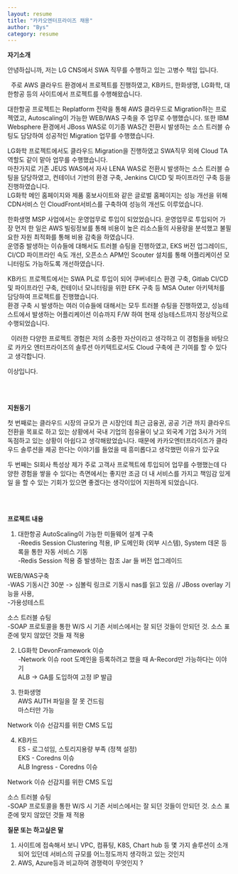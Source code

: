 ```yaml
---
layout: resume
title: "카카오엔터프라이즈 채용"
author: "Bys"
category: resume 
---
```



**자기소개**

안녕하십니까, 저는 LG CNS에서 SWA 직무를 수행하고 있는 고병수 책임 입니다.    

&nbsp; 주로 AWS 클라우드 환경에서 프로젝트를 진행하였고, 
KB카드, 한화생명, LG화학, 대한항공 등의 사이트에서 프로젝트를 수행해왔습니다.

대한항공 프로젝트는 Replatform 전략을 통해 AWS 클라우드로 Migration하는 프로젝였고, Autoscaling이 가능한 WEB/WAS 구축을 주 업무로 수행했습니다.
또한 IBM Websphere 환경에서 JBoss WAS로 이기종 WAS간 전환시 발생하는 소스 트러블 슈팅도 담당하여 
성공적인 Migration 업무를 수행했습니다. 

LG화학 프로젝트에서도 클라우드 Migration을 진행하였고 SWA직무 외에 Cloud TA역할도 같이 맡아 업무를 수행했습니다.   
마찬가지로 기존 JEUS WAS에서 자사 LENA WAS로 전환시 발생하는 소스 트러블 슈팅을 담당하였고, 
컨테이너 기반의 환경 구축, Jenkins CI/CD 및 파이프라인 구축 등을 진행하였습니다.  
LG화학 메인 홈페이지와 제품 홍보사이트와 같은 글로벌 홈페이지는 성능 개선을 위해 CDN서비스 인 CloudFront서비스를 구축하여 성능의 개선도 이루었습니다. 

한화생명 MSP 사업에서는 운영업무로 투입이 되었었습니다.
운영업무로 투입되어 가장 먼저 한 일은 AWS 빌링정보를 통해 비용이 높은 리소스들의 사용량을 분석했고 불필요한 자원 최적화를 통해 비용 감축을 하였습니다.  
운영중 발생하는 이슈들에 대해서도 트러블 슈팅을 진행하였고, 
EKS 버전 업그레이드, CI/CD 파이프라인 속도 개선, 오픈소스 APM인 Scouter 설치를 통해 어플리케이션 모니터링도 가능하도록 개선하였습니다.   


KB카드 프로젝트에서는 SWA PL로 투입이 되어 쿠버네티스 환경 구축, Gitlab CI/CD 및 파이프라인 구축, 
컨테이너 모니터링을 위한 EFK 구축 등 MSA Outer 아키텍처를 담당하여 프로젝트를 진행했습니다.  
환경 구축 시 발생하는 여러 이슈들에 대해서는 모두 트러블 슈팅을 진행하였고, 
성능테스트에서 발생하는 어플리케이션 이슈까지 F/W 하여 현재 성능테스트까지 정상적으로 수행되었습니다. 

&nbsp; 이러한 다양한 프로젝트 경험은 저의 소중한 자산이라고 생각하고 
이 경험들을 바탕으로 카카오 엔터프라이즈의 솔루션 아키텍트로서도 Cloud 구축에 큰 기여를 할 수 있다고 생각합니다.   

이상입니다.

<br><br>



**지원동기**  

첫 번째로는 클라우드 시장의 규모가 큰 시장인데 최근 금융권, 공공 기관 까지 클라우드 전환을 목표로 하고 있는 상황에서
국내 기업의 점유율이 낮고 외국계 기업 3사가 거의 독점하고 있는 상황이 아쉽다고 생각해왔었습니다. 
때문에 카카오엔터프라이즈가 클라우드 솔루션을 제공 한다는 이야기를 들었을 때 흥미롭다고 생각했떤 이유가 있구요

두 번째는 SI회사 특성상 제가 주로 고객사 프로젝트에 투입되어 업무를 수행했는데 
다양한 경험을 쌓을 수 있다는 측면에서는 좋지만 
조금 더 내 서비스를 가지고 책임감 있게 일 을 할 수 있는 기회가 있으면 좋겠다는 생각이있어 지원하게 되었습니다. 


<br><br>


**프로젝트 내용**  
1. 대한항공
AutoScaling이 가능한 미들웨어 설계 구축  
-Reedis Session Clustering 적용, IP 도메인화 (외부 시스템), System 데몬 등록을 통한 자동 서비스 기동  
-Redis Session 적용 중 발생하는 참조 Jar 들  버전 업그레이드  

WEB/WAS구축  
-WAS 기동시간 30분 -> 심볼릭 링크로 기동시 nas를 읽고 있음 // JBoss overlay 기능을 사용,   
-가용성테스트  

소스 트러블 슈팅  
-SOAP 프로토콜을 통한 W/S 시 기존 서비스에서는 잘 되던 것들이 안되던 것. 소스 표준에 맞지 않았던 것들 재 적용  

2. LG화학
DevonFramework 이슈    
-Network 이슈  root 도메인을 등록하려고 했을 때 A-Record만 가능하다는 이야기  
ALB -> GA를 도입하여 고정 IP 발급   


3. 한화생명  
AWS AUTH 파일을 잘 못 건드림  
마스터만 가능  

Network 이슈 선감지를 위한 CMS 도입  


4. KB카드  
ES - 로그섞임, 스토리지용량 부족 (정책 설정)  
EKS - Coredns 이슈  
ALB Ingress - Coredns 이슈  


Network 이슈 선감지를 위한 CMS 도입  


소스 트러블 슈팅  
-SOAP 프로토콜을 통한 W/S 시 기존 서비스에서는 잘 되던 것들이 안되던 것. 소스 표준에 맞지 않았던 것들 재 적용  

**질문 또는 하고싶은 말**
1. 사이트에 접속해서 보니 VPC, 컴퓨팅, K8S, Chart hub 등 몇 가지 솔루션이 소개 되어 있던데 서비스의 규모를 어느정도까지 생각하고 있는 것인지
2. AWS, Azure등과 비교하여 경쟁력이 무엇인지 ?

<br><br>



